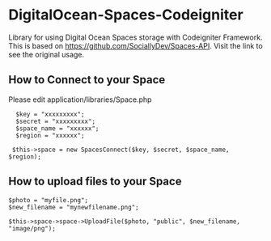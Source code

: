 # DigitalOcean-Spaces-Codeigniter
Library for using Digital Ocean Spaces  storage with Codeigniter Framework.
This is based on https://github.com/SociallyDev/Spaces-API.
Visit the link to see the original usage.

<h2>How to Connect to your Space</h2>
Please edit application/libraries/Space.php 

```
  $key = "xxxxxxxxx";
  $secret = "xxxxxxxxx";
  $space_name = "xxxxxx";
  $region = "xxxxxx";
        
 $this->space = new SpacesConnect($key, $secret, $space_name, $region); 
```
<h2>How to upload files to your Space</h2>

```
$photo = "myfile.png";
$new_filename = "mynewfilename.png";

$this->space->space->UploadFile($photo, "public", $new_filename, "image/png");
```
